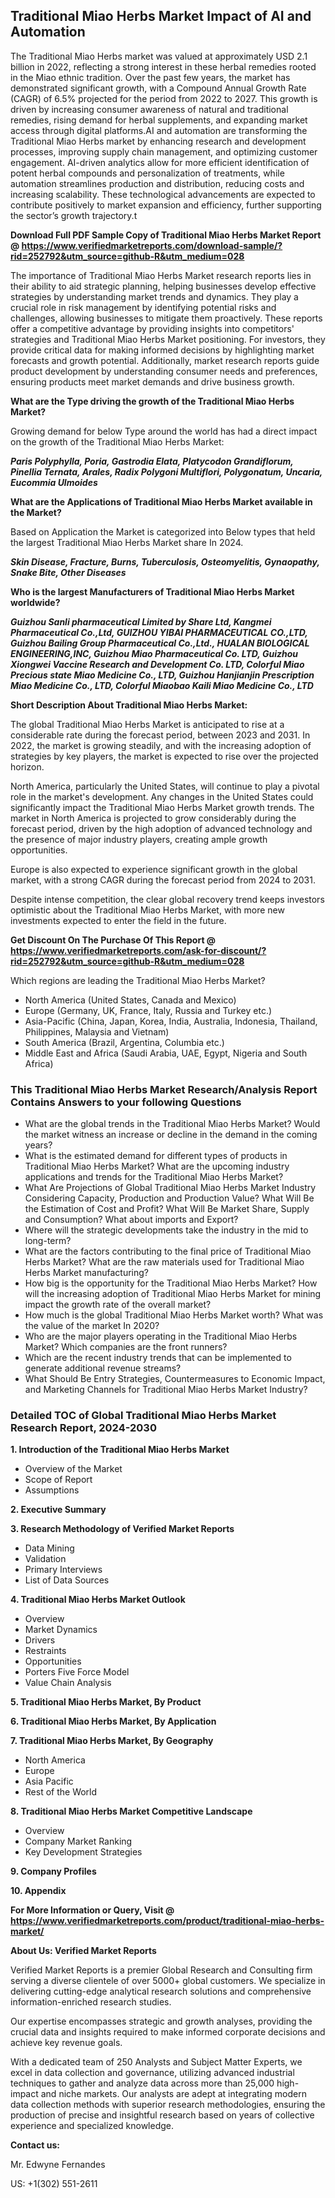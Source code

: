 <h2>Traditional Miao Herbs Market Impact of AI and Automation</h2>The Traditional Miao Herbs market was valued at approximately USD 2.1 billion in 2022, reflecting a strong interest in these herbal remedies rooted in the Miao ethnic tradition. Over the past few years, the market has demonstrated significant growth, with a Compound Annual Growth Rate (CAGR) of 6.5% projected for the period from 2022 to 2027. This growth is driven by increasing consumer awareness of natural and traditional remedies, rising demand for herbal supplements, and expanding market access through digital platforms.AI and automation are transforming the Traditional Miao Herbs market by enhancing research and development processes, improving supply chain management, and optimizing customer engagement. AI-driven analytics allow for more efficient identification of potent herbal compounds and personalization of treatments, while automation streamlines production and distribution, reducing costs and increasing scalability. These technological advancements are expected to contribute positively to market expansion and efficiency, further supporting the sector’s growth trajectory.t</p><p id="" class=""><strong>Download Full PDF Sample Copy of Traditional Miao Herbs Market Report @ <a href="https://www.verifiedmarketreports.com/download-sample/?rid=252792&utm_source=github-R&utm_medium=028" target="_blank">https://www.verifiedmarketreports.com/download-sample/?rid=252792&utm_source=github-R&utm_medium=028</a></strong></p><p>The importance of&nbsp;Traditional Miao Herbs Market research reports lies in their ability to aid strategic planning, helping businesses develop effective strategies by understanding market trends and dynamics. They play a crucial role in risk management by identifying potential risks and challenges, allowing businesses to mitigate them proactively. These reports offer a competitive advantage by providing insights into competitors' strategies and Traditional Miao Herbs Market positioning. For investors, they provide critical data for making informed decisions by highlighting market forecasts and growth potential. Additionally, market research reports guide product development by understanding consumer needs and preferences, ensuring products meet market demands and drive business growth.</p><p><strong>What are the&nbsp;Type driving the growth of the Traditional Miao Herbs Market?</strong></p><p id="" class="">Growing demand for below Type around the world has had a direct impact on the growth of the Traditional Miao Herbs Market:</p><em><strong>Paris Polyphylla, Poria, Gastrodia Elata, Platycodon Grandiflorum, Pinellia Ternata, Arales, Radix Polygoni Multiflori, Polygonatum, Uncaria, Eucommia Ulmoides</strong></em></p><strong>What are the&nbsp;Applications&nbsp;of Traditional Miao Herbs Market available in the Market?</strong></p><p id="" class="">Based on Application the Market is categorized into Below types that held the largest Traditional Miao Herbs Market share In 2024.</p><em><strong>Skin Disease, Fracture, Burns, Tuberculosis, Osteomyelitis, Gynaopathy, Snake Bite, Other Diseases</strong></em></p><strong>Who is the largest Manufacturers of Traditional Miao Herbs Market worldwide?</strong></p><p><em><strong>Guizhou Sanli pharmaceutical Limited by Share Ltd, Kangmei Pharmaceutical Co.,Ltd, GUIZHOU YIBAI PHARMACEUTICAL CO.,LTD, Guizhou Bailing Group Pharmaceutical Co.,Ltd., HUALAN BIOLOGICAL ENGINEERING,INC, Guizhou Miao Pharmaceutical Co. LTD, Guizhou Xiongwei Vaccine Research and Development Co. LTD, Colorful Miao Precious state Miao Medicine Co., LTD, Guizhou Hanjianjin Prescription Miao Medicine Co., LTD, Colorful Miaobao Kaili Miao Medicine Co., LTD</strong></em></p><p id="" class=""><strong>Short Description About Traditional Miao Herbs Market:</strong></p><p>The global Traditional Miao Herbs Market is anticipated to rise at a considerable rate during the forecast period, between 2023 and 2031. In 2022, the market is growing steadily, and with the increasing adoption of strategies by key players, the market is expected to rise over the projected horizon.</p><p>North America, particularly the United States, will continue to play a pivotal role in the market's development. Any changes in the United States could significantly impact the Traditional Miao Herbs Market growth trends. The market in North America is projected to grow considerably during the forecast period, driven by the high adoption of advanced technology and the presence of major industry players, creating ample growth opportunities.</p><p>Europe is also expected to experience significant growth in the global market, with a strong CAGR during the forecast period from 2024 to 2031.</p><p>Despite intense competition, the clear global recovery trend keeps investors optimistic about the Traditional Miao Herbs Market, with more new investments expected to enter the field in the future.</p><p id="" class=""><strong>Get Discount On The Purchase Of This Report @ <a href="https://www.verifiedmarketreports.com/ask-for-discount/?rid=252792&utm_source=github-R&utm_medium=028" target="_blank">https://www.verifiedmarketreports.com/ask-for-discount/?rid=252792&utm_source=github-R&utm_medium=028</a></strong></p>Which regions are leading the Traditional Miao Herbs Market?</p><ul><li>North America (United States, Canada and Mexico)</li><li>Europe (Germany, UK, France, Italy, Russia and Turkey etc.)</li><li>Asia-Pacific (China, Japan, Korea, India, Australia, Indonesia, Thailand, Philippines, Malaysia and Vietnam)</li><li>South America (Brazil, Argentina, Columbia etc.)</li><li>Middle East and Africa (Saudi Arabia, UAE, Egypt, Nigeria and South Africa)</li></ul><h3 id="" class="">This Traditional Miao Herbs Market Research/Analysis Report Contains Answers to your following Questions</h3><ul><li>What are the global trends in the Traditional Miao Herbs Market? Would the market witness an increase or decline in the demand in the coming years?</li><li>What is the estimated demand for different types of products in Traditional Miao Herbs Market? What are the upcoming industry applications and trends for the Traditional Miao Herbs Market?</li><li>What Are Projections of Global Traditional Miao Herbs Market Industry Considering Capacity, Production and Production Value? What Will Be the Estimation of Cost and Profit? What Will Be Market Share, Supply and Consumption? What about imports and Export?</li><li>Where will the strategic developments take the industry in the mid to long-term?</li><li>What are the factors contributing to the final price of Traditional Miao Herbs Market? What are the raw materials used for Traditional Miao Herbs Market manufacturing?</li><li>How big is the opportunity for the Traditional Miao Herbs Market? How will the increasing adoption of Traditional Miao Herbs Market for mining impact the growth rate of the overall market?</li><li>How much is the global Traditional Miao Herbs Market worth? What was the value of the market In 2020?</li><li>Who are the major players operating in the Traditional Miao Herbs Market? Which companies are the front runners?</li><li>Which are the recent industry trends that can be implemented to generate additional revenue streams?</li><li>What Should Be Entry Strategies, Countermeasures to Economic Impact, and Marketing Channels for Traditional Miao Herbs Market Industry?</li></ul><h3 id="" class="">Detailed TOC of Global Traditional Miao Herbs Market Research Report, 2024-2030</h3><p id="" class=""><strong>1. Introduction of the Traditional Miao Herbs Market</strong></p><ul><li>Overview of the Market</li><li>Scope of Report</li><li>Assumptions</li></ul><p id="" class=""><strong>2. Executive Summary</strong></p><p id="" class=""><strong>3. Research Methodology of Verified Market Reports</strong></p><ul><li>Data Mining</li><li>Validation</li><li>Primary Interviews</li><li>List of Data Sources</li></ul><p id="" class=""><strong>4. Traditional Miao Herbs Market Outlook</strong></p><ul><li>Overview</li><li>Market Dynamics</li><li>Drivers</li><li>Restraints</li><li>Opportunities</li><li>Porters Five Force Model</li><li>Value Chain Analysis</li></ul><p id="" class=""><strong>5. Traditional Miao Herbs Market, By Product</strong></p><p id="" class=""><strong>6. Traditional Miao Herbs Market, By Application</strong></p><p id="" class=""><strong>7. Traditional Miao Herbs Market, By Geography</strong></p><ul><li>North America</li><li>Europe</li><li>Asia Pacific</li><li>Rest of the World</li></ul><p id="" class=""><strong>8. Traditional Miao Herbs Market Competitive Landscape</strong></p><ul><li>Overview</li><li>Company Market Ranking</li><li>Key Development Strategies</li></ul><p id="" class=""><strong>9. Company Profiles</strong></p><p id="" class=""><strong>10. Appendix</strong></p><p id="" class=""><strong>For More Information or Query, Visit @ <a href="https://www.verifiedmarketreports.com/product/traditional-miao-herbs-market/" target="_blank">https://www.verifiedmarketreports.com/product/traditional-miao-herbs-market/</a></strong></p><p id="" class=""><strong>About Us: Verified Market Reports</strong></p><p id="" class="">Verified Market Reports is a premier Global Research and Consulting firm serving a diverse clientele of over 5000+ global customers. We specialize in delivering cutting-edge analytical research solutions and comprehensive information-enriched research studies.</p><p id="" class="">Our expertise encompasses strategic and growth analyses, providing the crucial data and insights required to make informed corporate decisions and achieve key revenue goals.</p><p id="" class="">With a dedicated team of 250 Analysts and Subject Matter Experts, we excel in data collection and governance, utilizing advanced industrial techniques to gather and analyze data across more than 25,000 high-impact and niche markets. Our analysts are adept at integrating modern data collection methods with superior research methodologies, ensuring the production of precise and insightful research based on years of collective experience and specialized knowledge.</p><p id="" class=""><strong>Contact us:</strong></p><p id="" class="">Mr. Edwyne Fernandes</p><p id="" class="">US: +1(302) 551-2611</p>